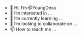 - 👋 Hi, I’m @YoungDexa
- 👀 I’m interested in ...
- 🌱 I’m currently learning ...
- 💞️ I’m looking to collaborate on ...
- 📫 How to reach me ...

<!---
YoungDexa/YoungDexa is a ✨ special ✨ repository because its `README.md` (this file) appears on your GitHub profile.
You can click the Preview link to take a look at your changes.
--->
